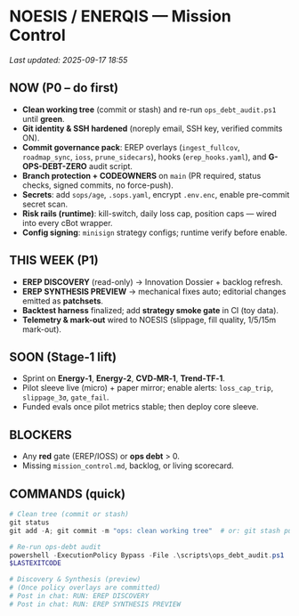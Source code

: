 # NOESIS / ENERQIS — Mission Control
_Last updated: 2025-09-17 18:55_

## NOW (P0 – do first)
- **Clean working tree** (commit or stash) and re-run `ops_debt_audit.ps1` until **green**.
- **Git identity & SSH hardened** (noreply email, SSH key, verified commits ON).
- **Commit governance pack**: EREP overlays (`ingest_fullcov`, `roadmap_sync`, `ioss`, `prune_sidecars`), hooks (`erep_hooks.yaml`), and **G-OPS-DEBT-ZERO** audit script.
- **Branch protection + CODEOWNERS** on `main` (PR required, status checks, signed commits, no force-push).
- **Secrets**: add `sops/age`, `.sops.yaml`, encrypt `.env.enc`, enable pre-commit secret scan.
- **Risk rails (runtime)**: kill-switch, daily loss cap, position caps — wired into every cBot wrapper.
- **Config signing**: `minisign` strategy configs; runtime verify before enable.

## THIS WEEK (P1)
- **EREP DISCOVERY** (read-only) → Innovation Dossier + backlog refresh.
- **EREP SYNTHESIS PREVIEW** → mechanical fixes auto; editorial changes emitted as **patchsets**.
- **Backtest harness** finalized; add **strategy smoke gate** in CI (toy data).
- **Telemetry & mark-out** wired to NOESIS (slippage, fill quality, 1/5/15m mark-out).

## SOON (Stage‑1 lift)
- Sprint on **Energy‑1**, **Energy‑2**, **CVD‑MR‑1**, **Trend‑TF‑1**.
- Pilot sleeve live (micro) + paper mirror; enable alerts: `loss_cap_trip`, `slippage_3σ`, `gate_fail`.
- Funded evals once pilot metrics stable; then deploy core sleeve.

## BLOCKERS
- Any **red** gate (EREP/IOSS) or **ops debt** > 0.
- Missing `mission_control.md`, backlog, or living scorecard.

## COMMANDS (quick)
```powershell
# Clean tree (commit or stash)
git status
git add -A; git commit -m "ops: clean working tree"  # or: git stash push -m "WIP"

# Re-run ops-debt audit
powershell -ExecutionPolicy Bypass -File .\scripts\ops_debt_audit.ps1
$LASTEXITCODE

# Discovery & Synthesis (preview)
# (Once policy overlays are committed)
# Post in chat: RUN: EREP DISCOVERY
# Post in chat: RUN: EREP SYNTHESIS PREVIEW
```